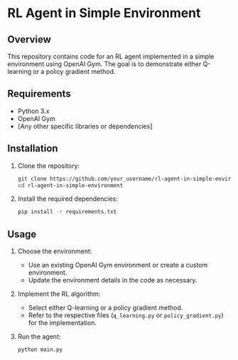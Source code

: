 

# RL Agent in Simple Environment

## Overview

This repository contains code for an RL agent implemented in a simple environment using OpenAI Gym. The goal is to demonstrate either Q-learning or a policy gradient method.

## Requirements

- Python 3.x
- OpenAI Gym
- [Any other specific libraries or dependencies]

## Installation

1. Clone the repository:

    ```bash
    git clone https://github.com/your_username/rl-agent-in-simple-environment.git
    cd rl-agent-in-simple-environment
    ```

2. Install the required dependencies:

    ```bash
    pip install -r requirements.txt
    ```

## Usage

1. Choose the environment:
    - Use an existing OpenAI Gym environment or create a custom environment.
    - Update the environment details in the code as necessary.

2. Implement the RL algorithm:
    - Select either Q-learning or a policy gradient method.
    - Refer to the respective files (`q_learning.py` or `policy_gradient.py`) for the implementation.

3. Run the agent:

    ```bash
    python main.py
    ```

